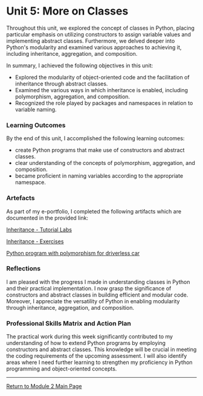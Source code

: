# Unit 5: More on Classes

Throughout this unit, we explored the concept of classes in Python, placing particular emphasis on utilizing constructors to assign variable values and implementing abstract classes. Furthermore, we delved deeper into Python's modularity and examined various approaches to achieving it, including inheritance, aggregation, and composition.

In summary, I achieved the following objectives in this unit:
 - Explored the modularity of object-oriented code and the facilitation of inheritance through abstract classes.
 - Examined the various ways in which inheritance is enabled, including polymorphism, aggregation, and composition.
 - Recognized the role played by packages and namespaces in relation to variable naming.

### Learning Outcomes
By the end of this unit, I accomplished the following learning outcomes:
 - create Python programs that make use of constructors and abstract classes.
 - clear understanding of the concepts of polymorphism, aggregation, and composition.
 - became proficient in naming variables according to the appropriate namespace.

### Artefacts
As part of my e-portfolio, I completed the following artifacts which are documented in the provided link:

[Inheritance - Tutorial Labs](OOP_Unit05_TutorialLab.md)

[Inheritance - Exercises](OOP_Unit05_CodioEx.md)

[Python program with polymorphism for driverless car](OOP_Unit05_Polymorphism.md)
   
### Reflections
I am pleased with the progress I made in understanding classes in Python and their practical implementation. I now grasp the significance of constructors and abstract classes in building efficient and modular code. Moreover, I appreciate the versatility of Python in enabling modularity through inheritance, aggregation, and composition.

### Professional Skills Matrix and Action Plan
The practical work during this week significantly contributed to my understanding of how to extend Python programs by employing constructors and abstract classes. This knowledge will be crucial in meeting the coding requirements of the upcoming assessment.
I will also identify areas where I need further learning to strengthen my proficiency in Python programming and object-oriented concepts.

---

[Return to Module 2 Main Page](OOP.md)




